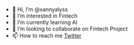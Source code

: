 - 👋 Hi, I’m @xannyalyss
- 👀 I’m interested in Fintech
- 🌱 I’m currently learning AI
- 💞️ I’m looking to collaborate on Fintech Project
- 📫 How to reach me [Twitter](https://twitter.com/XannyAlys)

<!---
xannyalyss/xannyalyss is a ✨ special ✨ repository because its `README.md` (this file) appears on your GitHub profile.
You can click the Preview link to take a look at your changes.
--->

